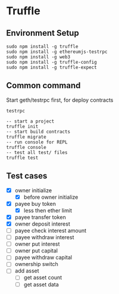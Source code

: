 # Truffle 

## Environment Setup

```
sudo npm install -g truffle
sudo npm install -g ethereumjs-testrpc
sudo npm install -g web3
sudo npm install -g truffle-config
sudo npm install -g truffle-expect
```

## Common command

Start geth/testrpc first, for deploy contracts

```
testrpc
```

```
-- start a project
truffle init
-- start build contracts
truffle migrate
-- run console for REPL
truffle console
-- test all test/ files
truffle test
```

## Test cases

- [x] owner initialize
    - [x] before owner initialize
- [x] payee buy token
    - [x] less then ether limit
- [x] payee transfer token
- [x] owner deposit interest
- [ ] payee check interest amount
- [ ] payee withdraw interest
- [ ] owner put interest
- [ ] owner put capital
- [ ] payee withdraw capital
- [ ] ownership switch
- [ ] add asset
    - [ ] get asset count
    - [ ] get asset data 
